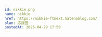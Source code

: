 ```yaml
---
id: nikkie.png
name: nikkie
href: https://nikkie-ftnext.hatenablog.com/
plan: 応援団
postedAt: 2025-04-29 17:50
---
```

